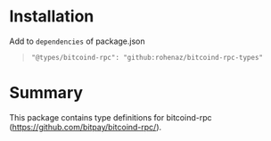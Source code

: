 # Installation

Add to `dependencies` of package.json

> `"@types/bitcoind-rpc": "github:rohenaz/bitcoind-rpc-types"`

# Summary

This package contains type definitions for bitcoind-rpc (https://github.com/bitpay/bitcoind-rpc/).

